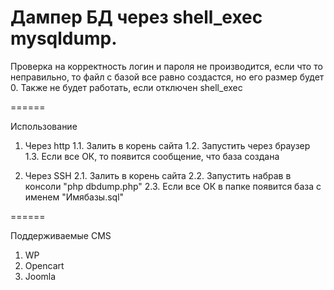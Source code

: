 Дампер БД через shell_exec mysqldump.
======

Проверка на корректность логин и пароля не производится, если что то неправильно, то файл с базой все равно создастся, но его размер будет 0.
Также не будет работать, если отключен shell_exec

======

Использование 

1. Через http
1.1. Залить в корень сайта
1.2. Запустить через браузер
1.3. Если все ОК, то появится сообщение, что база создана

2. Через SSH
2.1. Залить в корень сайта
2.2. Запустить набрав в консоли "php dbdump.php"
2.3. Если все ОК в папке появится база с именем "Имябазы.sql"

======

Поддерживаемые CMS
1. WP
2. Opencart
3. Joomla
